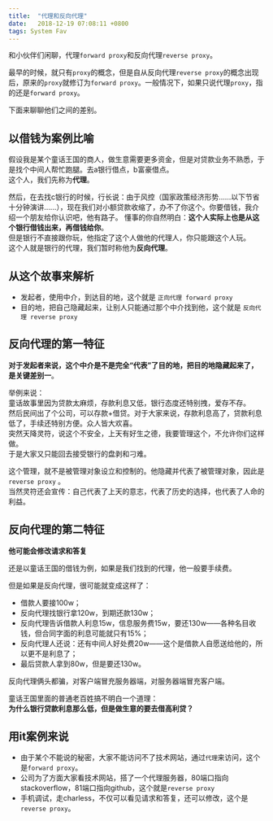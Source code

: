 ```yaml
---
title:  "代理和反向代理"
date:   2018-12-19 07:08:11 +0800
tags: System Fav
---
```


和小伙伴们闲聊，代理`forward proxy`和反向代理`reverse proxy`。

最早的时候，就只有`proxy`的概念，但是自从反向代理`reverse proxy`的概念出现后，原来的`proxy`就修订为`forward proxy`。一般情况下，如果只说代理`proxy`，指的还是`forward proxy`。

下面来聊聊他们之间的差别。

## 以借钱为案例比喻 
假设我是某个童话王国的商人，做生意需要更多资金，但是对贷款业务不熟悉，于是找个中间人帮忙跑腿。去a银行借点，b富豪借点。  
这个人，我们先称为**代理**。

然后，在去找c银行的时候，行长说：由于风控（国家政策经济形势……以下节省十分钟演讲……），现在我们对小额贷款收缩了，办不了你这个。你要借钱，我介绍一个朋友给你认识吧，他有路子。 
懂事的你自然明白：**这个人实际上也是从这个银行借钱出来，再借钱给你**。  
但是银行不直接跟你玩，他指定了这个人做他的代理人，你只能跟这个人玩。  
这个人就是银行的代理，我们暂时称他为**反向代理**。

## 从这个故事来解析
+ 发起者，使用中介，到达目的地，这个就是 `正向代理 forward proxy`
+ 目的地，把自己隐藏起来，让别人只能通过那个中介找到他，这个就是 `反向代理 reverse proxy`

## 反向代理的第一特征
**对于发起者来说，这个中介是不是完全“代表”了目的地，把目的地隐藏起来了，是关键差别一**。

举例来说：  
童话故事里因为贷款太麻烦，存款利息又低，银行态度还特别拽，爱存不存。  
然后民间出了个公司，可以存款+借贷。对于大家来说，存款利息高了，贷款利息低了，手续还特别方便。众人皆大欢喜。  
突然天降灵符，说这个不安全，上天有好生之德，我要管理这个，不允许你们这样做。  
于是大家又只能回去接受银行的盘剥和刁难。  

这个管理，就不是被管理对象设立和控制的。他隐藏并代表了被管理对象，因此是`reverse proxy` 。  
当然灵符还会宣传：自己代表了上天的意志，代表了历史的选择，也代表了人命的利益。 


## 反向代理的第二特征
**他可能会修改请求和答复**  

还是以童话王国的借钱为例，如果是我们找到的代理，他一般要手续费。  

但是如果是反向代理，很可能就变成这样了：
+ 借款人要接100w；
+ 反向代理找银行拿120w，到期还款130w；
+ 反向代理告诉借款人利息15w，信息服务费15w，要还130w——各种名目收钱，但合同字面的利息可能就只有15%；
+ 反向代理人还说：还有中间人好处费20w——这个是借款人自愿送给他的，所以更不是利息了；
+ 最后贷款人拿到80w，但是要还130w。

反向代理俩头都骗，对客户端冒充服务器端，对服务器端冒充客户端。

童话王国里面的普通老百姓搞不明白一个道理：  
**为什么银行贷款利息那么低，但是做生意的要去借高利贷？**

## 用it案例来说
+ 由于某个不能说的秘密，大家不能访问不了技术网站，通过`代理`来访问，这个是`forward proxy`。
+ 公司为了方面大家看技术网站，搭了一个代理服务器，80端口指向stackoverflow，81端口指向github，这个就是`reverse proxy`
+ 手机调试，走charless，不仅可以看见请求和答复，还可以修改，这个是`reverse proxy`。